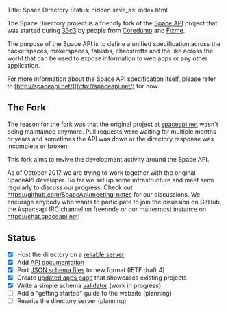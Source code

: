Title: Space Directory
Status: hidden
save_as: index.html

The Space Directory project is a friendly fork of the
[Space API](http://spaceapi.net/) project that was started during
[33c3](https://en.wikipedia.org/wiki/Chaos_Communication_Congress) by people
from [Coredump](https://www.coredump.ch/) and [Fixme](https://fixme.ch/).

The purpose of the Space API is to define a unified specification across the
hackerspaces, makerspaces, fablabs, chaostreffs and the like across the world
that can be used to expose information to web apps or any other application.

For more information about the Space API specification itself, please refer to
[http://spaceapi.net/](http://spaceapi.net/) for now.

## The Fork

The reason for the fork was that the original project at
[spaceapi.net](http://spaceapi.net/) wasn't being maintained anymore. Pull
requests were waiting for multiple months or years and sometimes the API was
down or the directory response was incomplete or broken.

This fork aims to revive the development activity around the Space API.

As of October 2017 we are trying to work together with the original SpaceAPI
developer. So far we set up some infrastructure and meet semi regularly to
discuss our progress. Check out https://github.com/SpaceApi/meeting-notes for
our discussions. We encurage anybody who wants to participate to join the
disussion on GitHub, the #spaceapi IRC channel on freenode or our mattermost
instance on https://chat.spaceapi.net!


## Status

- [x] Host the directory on a [reliable server](https://spaceapi.fixme.ch/)
- [x] Add [API documentation](/pages/docs.html)
- [x] Port [JSON schema files](https://github.com/spacedirectory/schema) to new format (IETF draft 4)
- [x] Create [updated apps page](/pages/apps.html) that showcases existing projects
- [x] Write a simple schema [validator](https://github.com/spacedirectory/validator) (work in progress)
- [ ] Add a "getting started" guide to the website (planning)
- [ ] Rewrite the directory server (planning)
